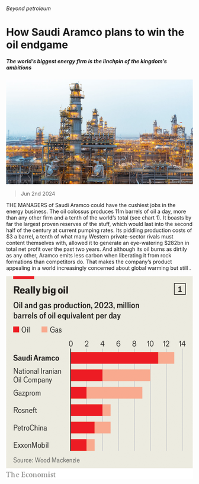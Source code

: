 ###### Beyond petroleum

# How Saudi Aramco plans to win the oil endgame 

##### The world’s biggest energy firm is the linchpin of the kingdom’s ambitions 

![image](images/20240608_WBP001.jpg) 

> Jun 2nd 2024 

THE MANAGERS of Saudi Aramco could have the cushiest jobs in the energy business. The oil colossus produces 11m barrels of oil a day, more than any other firm and a tenth of the world’s total (see chart 1). It boasts by far the largest proven reserves of the stuff, which would last into the second half of the century at current pumping rates. Its piddling production costs of $3 a barrel, a tenth of what many Western private-sector rivals must content themselves with, allowed it to generate an eye-watering $282bn in total net profit over the past two years. And although its oil burns as dirtily as any other, Aramco emits less carbon when liberating it from rock formations than competitors do. That makes the company’s product appealing in a world increasingly concerned about global warming but still . 

![image](images/20240608_WBC178.png) 


